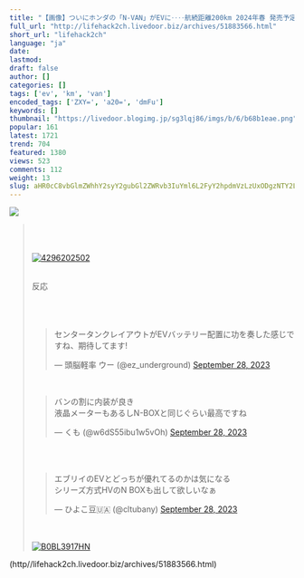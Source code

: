 ```yaml
---
title: "【画像】ついにホンダの「N-VAN」がEVに‥‥航続距離200km 2024年春 発売予定 補助金もあるだろうしこれは売れそう"
full_url: "http://lifehack2ch.livedoor.biz/archives/51883566.html"
short_url: "lifehack2ch"
language: "ja"
date: 
lastmod: 
draft: false
author: []
categories: []
tags: ['ev', 'km', 'van']
encoded_tags: ['ZXY=', 'a20=', 'dmFu']
keywords: []
thumbnail: "https://livedoor.blogimg.jp/sg3lqj86/imgs/b/6/b68b1eae.png"
popular: 161
latest: 1721
trend: 704
featured: 1380
views: 523
comments: 112
weight: 13
slug: aHR0cC8vbGlmZWhhY2syY2gubGl2ZWRvb3IuYml6L2FyY2hpdmVzLzUxODgzNTY2Lmh0bWw=
---
```


![](https://livedoor.blogimg.jp/sg3lqj86/imgs/b/6/b68b1eae.png)

<blockquote class='AAA'><br> <br> <br> <a href='https//www.amazon.co.jp/dp/4296202502/?tag=nishiky24-22' target='_blank'><img src='https//m.media-amazon.com/images/I/51u4DpHyHWL._SL500_.jpg' alt='4296202502' border='0'></a> <p></p><br>反応<br> <br> <br> <br> <blockquote class='twitter-tweet'><p lang='ja' dir='ltr'>センタータンクレイアウトがEVバッテリー配置に功を奏した感じですね、期待してます!</p>— 頭脳軽率 ウー (@ez_underground) <a href='https//twitter.com/ez_underground/status/1707232272292937958?ref_src=twsrc%5Etfw'>September 28, 2023</a></blockquote><br> <blockquote class='twitter-tweet'><p lang='ja' dir='ltr'>バンの割に内装が良き<br>液晶メーターもあるしN-BOXと同じぐらい最高ですね</p>— くも (@w6dS55ibu1w5vOh) <a href='https//twitter.com/w6dS55ibu1w5vOh/status/1707312364532723761?ref_src=twsrc%5Etfw'>September 28, 2023</a></blockquote><br> <br> <blockquote class='twitter-tweet'><p lang='ja' dir='ltr'>エブリイのEVとどっちが優れてるのかは気になる<br>シリーズ方式HVのN BOXも出して欲しいなぁ</p>— ひよこ豆🇺🇦 (@cltubany) <a href='https//twitter.com/cltubany/status/1707326395079393310?ref_src=twsrc%5Etfw'>September 28, 2023</a></blockquote><br> <br> <a href='https//www.amazon.co.jp/dp/B0BL3917HN/?tag=nishiky24-22' target='_blank'><img src='https//m.media-amazon.com/images/I/51Ti7aa9LaL._SL500_._SL500_.jpg' alt='B0BL3917HN' border='0'></a> </blockquote> 

(http//lifehack2ch.livedoor.biz/archives/51883566.html)
